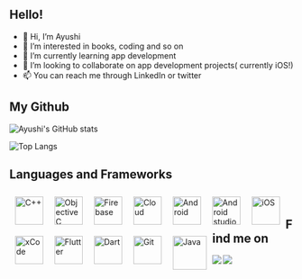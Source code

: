 ## Hello!
- 👋 Hi, I’m Ayushi
- 👀 I’m interested in books, coding and so on
- 🌱 I’m currently learning app development
- 💞️ I’m looking to collaborate on app development projects( currently iOS!)
- 📫 You can reach me through LinkedIn or twitter

## My Github
![Ayushi's GitHub stats](https://github-readme-stats.vercel.app/api?username=Ayushi02paul192&show_icons=true&theme=tokyonight)

![Top Langs](https://github-readme-stats.vercel.app/api/top-langs/?username=Ayushi02paul192)


## Languages and Frameworks

<img alt="C++" style="margin:10px" width="50em" height="50em" align="left" title="C++" src="https://img.icons8.com/color/48/000000/c-plus-plus-logo.png"/>
<img alt="Objective C" style="margin:10px" width="50em" height="50em" align="left" title="C++" src="https://www.vectorlogo.zone/logos/apple_objectivec/apple_objectivec-ar21.svg"/>
<img alt="Firebase" style="margin:10px" width="50em" height="50em" align="left" title="C++" src="https://www.vectorlogo.zone/logos/firebase/firebase-icon.svg"/>
<img alt="Cloud" style="margin:10px" width="50em" height="50em" align="left" title="C++" src="https://www.vectorlogo.zone/logos/google_cloud/google_cloud-icon.svg"/>
<img alt="Android" style="margin:10px" width="50em" height="50em" align="left" title="C++" src="https://www.vectorlogo.zone/logos/android/android-official.svg"/>
<img alt="Android studio" style="margin:10px" width="50em" height="50em" align="left" title="C++" src="https://img.icons8.com/color/48/000000/android-studio--v3.png"/>
<img alt="iOS" style="margin:10px" width="50em" height="50em" align="left" title="C++" src="https://img.icons8.com/nolan/64/ios-logo.png"/>
<img alt="xCode" style="margin:10px" width="50em" height="50em" align="left" title="C++" src="https://www.vectorlogo.zone/logos/apple_xcode/apple_xcode-icon.svg"/>
<img alt="Flutter" style="margin:10px" width="50em" height="50em" align="left" title="C++" src="https://www.vectorlogo.zone/logos/flutterio/flutterio-icon.svg"/>
<img alt="Dart" style="margin:10px" width="50em" height="50em" align="left" title="C++" src="https://www.vectorlogo.zone/logos/dartlang/dartlang-icon.svg"/>
<img alt="Git" style="margin:10px" width="50em" height="50em" align="left" title="C++" src="https://www.vectorlogo.zone/logos/git-scm/git-scm-icon.svg"/>
<img alt="Java" style="margin:10px" width="60em" height="60em" align="left" title="Java" src="https://img.icons8.com/color/48/000000/java-coffee-cup-logo.png"/>

<br/>


## Find me on

<a href="https://www.linkedin.com/in/ayushi-paul-931085190/"><img align="left" src="https://img.icons8.com/fluent/48/000000/linkedin.png"/></a>

<a href="https://twitter.com/AyushiPaul11?t=wMGLqYZH7h_sHvO3mHtJOQ&s=09"><img align="left" src="https://img.icons8.com/color/48/000000/twitter--v1.png"/></a>
<!---
Ayushi02paul192/Ayushi02paul192 is a ✨ special ✨ repository because its `README.md` (this file) appears on your GitHub profile.
You can click the Preview link to take a look at your changes.
--->

